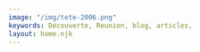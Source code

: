 ```yaml
---
image: "/img/tete-2006.png"
keywords: Découverte, Reunion, blog, articles,
layout: home.njk
---
```

